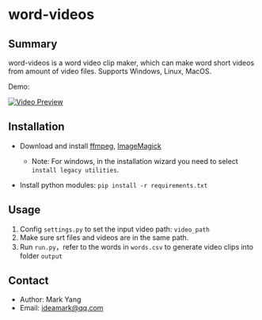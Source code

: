 # word-videos

## Summary

word-videos is a word video clip maker, which can make word short videos from amount of video files. Supports Windows, Linux, MacOS.

Demo:

[![Video Preview](https://img.youtube.com/vi/Z7-Wk-5Ed5E/0.jpg)](https://youtu.be/Z7-Wk-5Ed5E)

## Installation

* Download and install [ffmpeg](https://ffmpeg.org/download.html), [ImageMagick](https://imagemagick.org/script/download.php)

  * Note: For windows, in the installation wizard you need to select `install legacy utilities`.
* Install python modules: `pip install -r requirements.txt`

## Usage

1. Config `settings.py` to set the input video path: `video_path`
2. Make sure srt files and videos are in the same path.
3. Run `run.py`，refer to the words in `words.csv` to generate video clips into folder `output`

## Contact

* Author: Mark Yang
* Email: ideamark@qq.com
